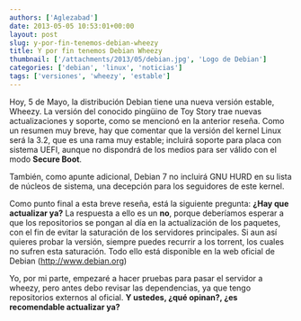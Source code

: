 ```yaml
---
authors: ['Aglezabad']
date: 2013-05-05 10:53:01+00:00
layout: post
slug: y-por-fin-tenemos-debian-wheezy
title: Y por fin tenemos Debian Wheezy
thumbnail: ['/attachments/2013/05/debian.jpg', 'Logo de Debian']
categories: ['debian', 'linux', 'noticias']
tags: ['versiones', 'wheezy', 'estable']
---
```


Hoy, 5 de Mayo, la distribución Debian tiene una nueva versión estable, Wheezy. La versión del conocido pingüino de Toy Story trae nuevas actualizaciones y soporte, como se mencionó en la anterior reseña. Como un resumen muy breve, hay que comentar que la versión del kernel Linux será la 3.2, que es una rama muy estable; incluirá soporte para placa con sistema UEFI, aunque no dispondrá de los medios para ser válido con el modo **Secure Boot**.

También, como apunte adicional, Debian 7 no incluirá GNU HURD en su lista de núcleos de sistema, una decepción para los seguidores de este kernel.

Como punto final a esta breve reseña, está la siguiente pregunta: **¿Hay que actualizar ya?** La respuesta a ello es un **no**, porque deberíamos esperar a que los repositorios se pongan al día en la actualización de los paquetes, con el fin de evitar la saturación de los servidores principales. Si aun así quieres probar la versión, siempre puedes recurrir a los torrent, los cuales no sufren esta saturación. Todo ello está disponible en la web oficial de Debian (http://www.debian.org)

Yo, por mi parte, empezaré a hacer pruebas para pasar el servidor a wheezy, pero antes debo revisar las dependencias, ya que tengo repositorios externos al oficial. **Y ustedes, ¿qué opinan?, ¿es recomendable actualizar ya?**